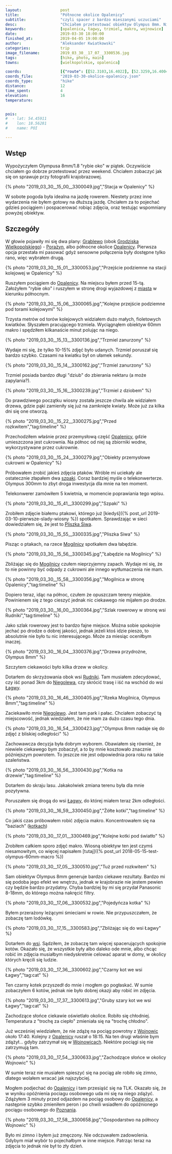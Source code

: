 ```yaml
---
layout:                 post
title:                  "Północne okolice Opalenicy"
subtitle:               "czyli spacer z bardzo mieszanymi uczuciami"
desc:                   "Chciałem przetestować obiektyw Olympus 8mm. Niestety ostatnio miewałem problem z czasem dlatego dopiero po południu wybrałem się na spacer w okolicy Opalenicy."
keywords:               [opalenica, łagwy, trzmiel, makro, wojnowice]
date:                   2019-03-30 18:00:00
finished_at:            2019-04-05 19:00:00
author:                 "Aleksander Kwiatkowski"
categories:             trip
image_filename:         2019_03_30__17_07__3300536.jpg
tags:                   [hike, photo, main]
towns:                  [wielkopolskie, opalenica]

coords:                 [{"route": [[52.3103,16.4022], [52.3259,16.4004], [52.3252,16.4114], [52.3407,16.4064], [52.3482,16.4534], [52.3270,16.4665]], "type": "hike"}]
coords_file:            "2019-03-30-okolice-opalenicy.json"
coords_type:            "hike"
distance:               12
time_spent:             4
elevation:              16
temperature:            


pois:
#  - lat: 54.45911
#    lon: 18.56281
#    name: POI

---
```


[wiki-kotka]: https://pl.wikipedia.org/wiki/Kotka_(botanika)
[wiki-grablewo]: https://pl.wikipedia.org/wiki/Gr%C4%85blewo
[wiki-grodzisk-wielkopolski]: https://pl.wikipedia.org/wiki/Grodzisk_Wielkopolski
[wiki-porazyn]: https://pl.wikipedia.org/wiki/Pora%C5%BCyn_(osada_w_wojew%C3%B3dztwie_wielkopolskim)
[wiki-opalenica]: https://pl.wikipedia.org/wiki/Opalenica
[wiki-mogilnica-rzeka]: https://pl.wikipedia.org/wiki/Mogilnica_(dop%C5%82yw_Kana%C5%82u_Prutu)
[wiki-rudniki]: https://pl.wikipedia.org/wiki/Rudniki_(wojew%C3%B3dztwo_wielkopolskie)
[wiki-niegolewo]: https://pl.wikipedia.org/wiki/Niegolewo
[wiki-lagwy]: https://pl.wikipedia.org/wiki/%C5%81agwy
[wiki-wojnowice]: https://pl.wikipedia.org/wiki/Wojnowice_(powiat_nowotomyski)
[wiki-poznan]: https://pl.wikipedia.org/wiki/Pozna%C5%84
[wiki-szpak]: https://pl.wikipedia.org/wiki/Szpak_zwyczajny
[wiki-pliszka-siwa]: https://pl.wikipedia.org/wiki/Pliszka_siwa


## Wstęp

Wypożyczyłem Olympusa 8mm/1.8 "rybie oko" w piątek. Oczywiście chciałem
go dobrze przetestować przez weekend. Chciałem zobaczyć jak się on sprawuje przy fotografii
krajobrazowej.

{% photo "2019_03_30__15_00__3300049.jpg","Stacja w Opalenicy" %}

W sobote pogoda była idealna na jazdę rowerem. Niestety przez inne wydarzenia
nie byłem gotowy na dłuższą jazdę. Chciałem za to pojechać gdzieś pociągiem i pospacerować
robiąc zdjęcia, oraz testując wspomniany powyżej obiektyw.

## Szczegóły

W głowie pojawiły mi się dwa plany: [Grąblewo][wiki-grablewo]
(obok [Grodziska Wielkopolskiego][wiki-grodzisk-wielkopolski]) -
[Porażyn][wiki-porazyn], albo północne okolice [Opalenicy][wiki-opalenica].
Pierwsza opcja przestała mi pasować gdyż sensowne połączenia były dostępne
tylko rano, więc wybrałem drugą.

{% photo "2019_03_30__15_01__3300053.jpg","Przejście podziemne na stacji kolejowej w Opalenicy" %}

Ruszyłem pociągiem do [Opalenicy][wiki-opalenica]. Na miejscu byłem
przed 15-tą. Założyłem "rybie oko" i ruszyłem w stronę drogi wyjazdowej
z [miasta][wiki-opalenica] w kierunku północnym.

{% photo "2019_03_30__15_06__3300065.jpg","Kolejne przejście podziemne pod torami kolejowymi" %}

Trzysta metrów od torów kolejowych widziałem dużo małych, fioletowych kwiatków.
Słyszałem pracującego trzmiela. Wyciągnąłem obiektyw 60mm makro i spędziłem
kilkanaście minut polując na niego.

{% photo "2019_03_30__15_13__3300136.jpg","Trzmiel zanurzony" %}

Wydaje mi się, że tylko 10-15% zdjęć było udanych. Trzmiel poruszał się
bardzo szybko. Czasami na kwiatku był on ułamek sekundy.

{% photo "2019_03_30__15_14__3300162.jpg","Trzmiel zanurzony" %}

Trzmiel posiada bardzo długi "dziub" do zbierania nektaru (a może zapylania?).

{% photo "2019_03_30__15_16__3300239.jpg","Trzmiel z dziobem" %}

Do prawdziwego początku wiosny została jeszcze chwila ale
widziałem drzewa, gdzie pąki zamieniły się już na zamknięte kwiaty.
Może już za kilka dni się one otworzą.

{% photo "2019_03_30__15_22__3300275.jpg","Przed rozkwitem","tag:timeline" %}

Przechodziłem właśnie przez przemysłową część [Opalenicy][wiki-opalenica],
gdzie umieszczona jest cukrownia. Na północ od niej są zbiorniki wodne,
wykorzystywane przez cukrownie.

{% photo "2019_03_30__15_24__3300279.jpg","Obiekty przemysłowe cukrowni w Opalenicy" %}

Próbowałem zrobić jakieś zdjęcia ptaków. Wróble mi uciekały ale ostatecznie
złapałem dwa [szpaki][wiki-szpak]. Coraz bardziej myśle o telekonwerterze. Olympus 300mm to zbyt
droga inwestycja dla mnie na ten moment.

Telekonwerer zamówiłem 5 kwietnia, w momencie poprawiania tego wpisu.

{% photo "2019_03_30__15_41__3300299.jpg","Szpaki" %}

Zrobiłem zdjęcie białemu ptakowi, którego już [kiedyś]({% post_url 2019-03-10-pierwsze-slady-wiosny %})
spotkałem. Sprawdzając w sieci dowiedziałem się, że jest to
[Pliszka Siwa][wiki-pliszka-siwa].

{% photo "2019_03_30__15_55__3300335.jpg","Pliszka Siwa" %}

Pisząc o ptakach, na rzece [Mogilnicy][wiki-mogilnica-rzeka] spotkałem dwa
łabędzie.

{% photo "2019_03_30__15_56__3300345.jpg","Łabędzie na Mogilnicy" %}

Zbliżając się do [Mogilnicy][wiki-mogilnica-rzeka] czułem nieprzyjemny zapach.
Wydaje mi się, że to nie powinny być odpady z cukrowni ale innego wytłumaczenia
nie mam.

{% photo "2019_03_30__15_58__3300356.jpg","Mogilnica w stronę Opalenicy","tag:timeline" %}

Dopiero teraz, idąc na północ, czułem że opuszczam tereny miejskie. Powinienem się
z tego cieszyć jednak nic ciekawego nie mijałem po drodze.

{% photo "2019_03_30__16_00__3300364.jpg","Szlak rowerowy w stronę wsi Rudniki","tag:timeline" %}

Jako szlak rowerowy jest to bardzo fajne miejsce. Można sobie spokojnie jechać
po drodze o dobrej jakości, jednak jeżeli ktoś idzie pieszo, to absolutnie nie
było tu nic interesującego. Może za miesiąc oceniłbym inaczej.

{% photo "2019_03_30__16_04__3300376.jpg","Drzewa przydrożne, Olympus 8mm" %}

Szczytem ciekawości było kilka drzew w okolicy.

Dotarłem do skrzyżowania obok wsi [Rudniki][wiki-rudniki]. Tam musiałem
zdecydować, czy iść ponad 3km do [Niegolewa][wiki-niegolewo], czy skrócić trasę
i iść na wschód do wsi [Łagwy][wiki-lagwy].

{% photo "2019_03_30__16_46__3300405.jpg","Rzeka Mogilnica, Olympus 8mm","tag:timeline" %}

Zaciekawiło mnie [Niegolewo][wiki-niegolewo]. Jest tam park i pałac. Chciałem
zobaczyć tą miejscowość, jednak wiedziałem, że nie mam za dużo czasu tego dnia.

{% photo "2019_03_30__16_54__3300423.jpg","Olympus 8mm nadaje się do zdjęć z bliskiej odległości" %}

Zachowawcza decyzja była dobrym wyborem. Obawiałem się również, że niewiele
ciekawego bym zobaczył, a to by mnie kosztowało znacznie późniejszym
powrotem. To jeszcze nie jest odpowiednia pora roku na takie szaleństwa.

{% photo "2019_03_30__16_56__3300430.jpg","Kotka na drzewie","tag:timeline" %}

Dotarłem do skraju lasu. Jakakolwiek zmiana terenu była dla mnie pozytywna.

Poruszałem się drogą do wsi [Łagwy][wiki-lagwy], do której miałem teraz 2km
odległości.

{% photo "2019_03_30__16_59__3300450.jpg","Żółte kotki","tag:timeline" %}

Co jakiś czas próbowałem robić zdjęcia makro. Koncentrowałem się na
"baziach" ([kotkach][wiki-kotka])

{% photo "2019_03_30__17_01__3300469.jpg","Kolejne kotki pod światło" %}

Zrobiłem całkiem sporo zdjęć makro. Wiosną obiektyw ten jest czymś
niesamowitym, co więcej napisałem
[tutaj]({% post_url 2018-05-15-test-olympus-60mm-macro %})

{% photo "2019_03_30__17_05__3300510.jpg","Tuż przed rozkwitem" %}

Sam obiektyw Olympus 8mm generuje bardzo ciekawe rezultaty. Bardzo mi się podoba
jego efekt we wnętrzu, jednak w krajobrazie nie jestem pewien czy będzie bardzo przydatny.
Chyba bardziej by mi się przydał Panasonic 8-18mm, do którego można nakręcić
filtry.

{% photo "2019_03_30__17_06__3300532.jpg","Pojedyńcza kotka" %}

Byłem przerażony leżącymi śmieciami w rowie. Nie przypuszczałem, że zobaczę tam lodówkę.

{% photo "2019_03_30__17_15__3300583.jpg","Zbliżając się do wsi Łagwy" %}

Dotarłem do [wsi][wiki-lagwy]. Sądziłem, że zobaczę tam więcej spacerujących
spokojnie kotów. Okazało się, że wszystkie były albo daleko ode mnie, albo chcąc robić
im zdjęcia musiałbym niedyskretnie celować aparat w domy, w okolicy których
kręcili się ludzie.

{% photo "2019_03_30__17_36__3300602.jpg","Czarny kot we wsi Łagwy","tag:cat" %}

Ten czarny kotek przyszedł do mnie i mogłem go pogłaskać. W sumie zobaczyłem 6
kotów, jednak nie było dobrej okazji aby robić im zdjęcia.

{% photo "2019_03_30__17_37__3300613.jpg","Gruby szary kot we wsi Łagwy","tag:cat" %}

Zachodzące słońce ciekawie oświetlało okolice. Robiło się chłodniej. Temperatura
z "trochę za ciepło" zmieniała się na "trochę chłodno".

Już wcześniej wiedziałem, że nie zdążę na pociąg powrotny z [Wojnowic][wiki-wojnowice]
około 17:40. Kolejny z [Opalenicy][wiki-opalenica] ruszał o 18:15. Na ten drugi właśnie
bym zdążył... gdyby zatrzymał się w [Wojnowicach][wiki-wojnowice].
Niektóre pociągi się nie zatrzymują tam.

{% photo "2019_03_30__17_54__3300633.jpg","Zachodzące słońce w okolicy Wojnowic" %}

W sumie teraz nie musiałem spieszyć się na pociąg ale robiło się zimno,
dlatego wolałem wracać jak najszybciej.

Mogłem
podjechać do [Opalenicy][wiki-opalenica] i tam przesiąść się na TLK. Okazało się, że
w wyniku opóźnienia pociagu osobowego uda mi się na niego zdążyć.
Zdążyłem 3 minuty przed odjazdem na pociąg osobowy do [Opalenicy][wiki-opalenica],
a następnie szybko zmieniłem peron i po chwili wsiadłem do opóźnionego
pociągu osobowego do [Poznania][wiki-poznan].

{% photo "2019_03_30__17_58__3300658.jpg","Gospodarstwo na północy Wojnowic" %}

Było mi zimno i byłem już zmęczony. Nie odczuwałem zadowolenia. Gdybym miał
wybór to pojechałbym w inne miejsce. Patrząc teraz na zdjęcia to jednak
nie był to zły dzień.
